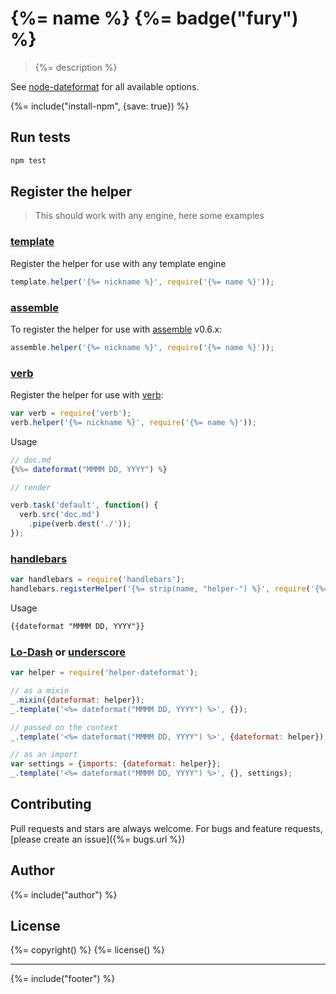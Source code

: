 # {%= name %} {%= badge("fury") %}

> {%= description %}

See [node-dateformat](https://github.com/felixge/node-dateformat) for all available options.

{%= include("install-npm", {save: true}) %}

## Run tests

```bash
npm test
```

## Register the helper

> This should work with any engine, here some examples


### [template]

Register the helper for use with any template engine

```js
template.helper('{%= nickname %}', require('{%= name %}'));
```

### [assemble]

To register the helper for use with [assemble] v0.6.x:

```js
assemble.helper('{%= nickname %}', require('{%= name %}'));
```

### [verb]

Register the helper for use with [verb]:

```js
var verb = require('verb');
verb.helper('{%= nickname %}', require('{%= name %}'));
```

Usage

```js
// doc.md
{%%= dateformat("MMMM DD, YYYY") %}

// render

verb.task('default', function() {
  verb.src('doc.md')
    .pipe(verb.dest('./'));
});
```

### [handlebars](https://github.com/wycats/handlebars.js/)

```js
var handlebars = require('handlebars');
handlebars.registerHelper('{%= strip(name, "helper-") %}', require('{%= name %}'));
```
Usage

```html
{{dateformat "MMMM DD, YYYY"}}
```

### [Lo-Dash] or [underscore]

```js
var helper = require('helper-dateformat');

// as a mixin
_.mixin({dateformat: helper});
_.template('<%= dateformat("MMMM DD, YYYY") %>', {});

// passed on the context
_.template('<%= dateformat("MMMM DD, YYYY") %>', {dateformat: helper});

// as an import
var settings = {imports: {dateformat: helper}};
_.template('<%= dateformat("MMMM DD, YYYY") %>', {}, settings);
```


## Contributing
Pull requests and stars are always welcome. For bugs and feature requests, [please create an issue]({%= bugs.url %})

## Author
{%= include("author") %}

## License
{%= copyright() %}
{%= license() %}

***

{%= include("footer") %}

[assemble]: https://github.com/assemble/assemble
[generator-verb]: https://github.com/assemble/generator-verb
[handlebars-helpers]: https://github.com/assemble/handlebars-helpers/
[handlebars]: https://github.com/wycats/handlebars.js/
[helpers]: https://github.com/helpers
[Lo-Dash]: https://lodash.com/
[template]: https://github.com/jonschlinkert/template
[underscore]: https://github.com/jashkenas/underscore
[verb]: https://github.com/assemble/verb
[guide]: https://github.com/helpers/requests